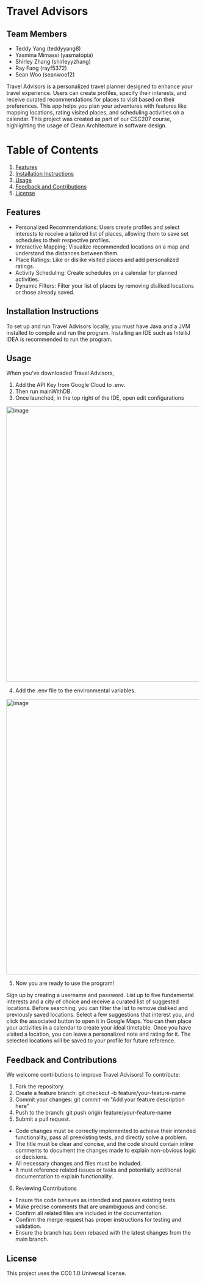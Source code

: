 # Travel Advisors

## Team Members

- Teddy Yang (teddyyang8)
- Yasmina Mimassi (yasmatopia)
- Shirley Zhang (shirleyyzhang)
- Ray Fang (rayf5372)
- Sean Woo (seanwoo12)

Travel Advisors is a personalized travel planner designed to enhance your travel experience. Users can create profiles, specify their interests, and receive curated recommendations for places to visit based on their preferences. This app helps you plan your adventures with features like mapping locations, rating visited places, and scheduling activities on a calendar. This project was created as part of our CSC207 course, highlighting the usage of Clean Architecture in software design. 

# Table of Contents
1. [Features](#features)
2. [Installation Instructions](#installation-instructions)
3. [Usage](#usage)
4. [Feedback and Contributions](#feedback-and-contributions)
5. [License](#license)

## Features

- Personalized Recommendations:
Users create profiles and select interests to receive a tailored list of places, allowing them to save set schedules to their respective profiles. 
- Interactive Mapping:
Visualize recommended locations on a map and understand the distances between them.
- Place Ratings:
Like or dislike visited places and add personalized ratings.
- Activity Scheduling:
Create schedules on a calendar for planned activities.
- Dynamic Filters:
Filter your list of places by removing disliked locations or those already saved.

## Installation Instructions
To set up and run Travel Advisors locally, you must have Java and a JVM installed to compile and run the program. Installing an IDE such as IntelliJ IDEA is recommended to run the program. 

## Usage

When you’ve downloaded Travel Advisors, 
1. Add the API Key from Google Cloud to .env.
2. Then run mainWithDB.
3. Once launched, in the top right of the IDE, open edit configurations
  <img width="720" alt="image" src="https://github.com/user-attachments/assets/927098c8-83f5-49d5-b931-a5a1f39377c1">

4. Add the .env file to the environmental variables.
<img width="720" alt="image" src="https://github.com/user-attachments/assets/f1712b69-fa33-4054-a62b-ca23b25b6a7a">

5. Now you are ready to use the program!

Sign up by creating a username and password. List up to five fundamental interests and a city of choice and receive a curated list of suggested locations. Before searching, you can filter the list to remove disliked and previously saved locations. Select a few suggestions that interest you, and click the associated button to open it in Google Maps. You can then place your activities in a calendar to create your ideal timetable. Once you have visited a location, you can leave a personalized note and rating for it. The selected locations will be saved to your profile for future reference. 

## Feedback and Contributions

We welcome contributions to improve Travel Advisors! To contribute:
1. Fork the repository.
2. Create a feature branch:
git checkout -b feature/your-feature-name
3. Commit your changes:
git commit -m "Add your feature description here"
4. Push to the branch:
git push origin feature/your-feature-name
5. Submit a pull request.
  - Code changes must be correctly implemented to achieve their intended functionality, pass all preexisting tests, and directly solve a problem.
  - The title must be clear and concise, and the code should contain inline comments to document the changes made to explain non-obvious logic or decisions.
  - All necessary changes and files must be included.
  - It must reference related issues or tasks and potentially additional documentation to explain functionality.
6. Reviewing Contributions
  - Ensure the code behaves as intended and passes existing tests.
  - Make precise comments that are unambiguous and concise.
  - Confirm all related files are included in the documentation.
  - Confirm the merge request has proper instructions for testing and validation.
  - Ensure the branch has been rebased with the latest changes from the main branch.

 ## License
 This project uses the CC0 1.0 Universal license.
